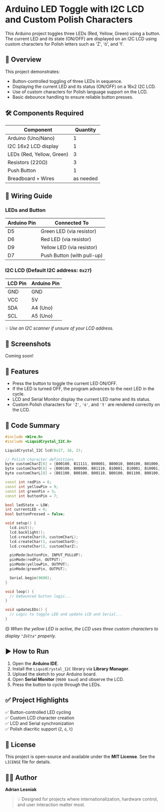 # Arduino LED Toggle with I2C LCD and Custom Polish Characters

This Arduino project toggles three LEDs (Red, Yellow, Green) using a button. The current LED and its state (ON/OFF) are displayed on an I2C LCD using custom characters for Polish letters such as 'Ż', 'ó', and 'ł'.

## 🧠 Overview

This project demonstrates:

- Button-controlled toggling of three LEDs in sequence.
- Displaying the current LED and its status (ON/OFF) on a 16x2 I2C LCD.
- Use of custom characters for Polish language support on the LCD.
- Basic debounce handling to ensure reliable button presses.

## 🛠 Components Required

| Component             | Quantity |
|-----------------------|----------|
| Arduino (Uno/Nano)    | 1        |
| I2C 16x2 LCD display  | 1        |
| LEDs (Red, Yellow, Green) | 3    |
| Resistors (220Ω)      | 3        |
| Push Button           | 1        |
| Breadboard + Wires    | as needed |

## 🔌 Wiring Guide

### LEDs and Button

| Arduino Pin | Connected To               |
|-------------|----------------------------|
| D5          | Green LED (via resistor)   |
| D6          | Red LED (via resistor)     |
| D9          | Yellow LED (via resistor)  |
| D7          | Push Button (with pull-up) |

### I2C LCD (Default I2C address: `0x27`)

| LCD Pin | Arduino Pin |
|---------|-------------|
| GND     | GND         |
| VCC     | 5V          |
| SDA     | A4 (Uno)    |
| SCL     | A5 (Uno)    |

💡 *Use an I2C scanner if unsure of your LCD address.*

## 📸 Screenshots

Coming soon!

## 📄 Features

- Press the button to toggle the current LED ON/OFF.
- If the LED is turned OFF, the program advances to the next LED in the cycle.
- LCD and Serial Monitor display the current LED name and its status.
- Custom Polish characters for `'Ż'`, `'ó'`, and `'ł'` are rendered correctly on the LCD.

## 🧾 Code Summary

```cpp
#include <Wire.h>
#include <LiquidCrystal_I2C.h>

LiquidCrystal_I2C lcd(0x27, 16, 2);

// Polish character definitions
byte customCharZ[8] = {B00100, B11111, B00001, B00010, B00100, B01000, B10000, B11111}; // 'Ż'
byte customCharO[8] = {B00100, B00000, B01110, B10001, B10001, B10001, B01110, B00000}; // 'ó'
byte customCharL[8] = {B01100, B00100, B00110, B00100, B01100, B00100, B01110, B00000}; // 'ł'

const int redPin = 6;
const int yellowPin = 9;
const int greenPin = 5;
const int buttonPin = 7;

bool ledState = LOW;
int currentLED = 0;
bool buttonPressed = false;

void setup() {
  lcd.init();
  lcd.backlight();
  lcd.createChar(0, customCharL);
  lcd.createChar(1, customCharO);
  lcd.createChar(2, customCharZ);

  pinMode(buttonPin, INPUT_PULLUP);
  pinMode(redPin, OUTPUT);
  pinMode(yellowPin, OUTPUT);
  pinMode(greenPin, OUTPUT);

  Serial.begin(9600);
}

void loop() {
  // Debounced button logic...
}

void updateLEDs() {
  // Logic to toggle LED and update LCD and Serial...
}
```

🟡 *When the yellow LED is active, the LCD uses three custom characters to display `"Żółta"` properly.*

## ▶️ How to Run

1. Open the **Arduino IDE**.
2. Install the `LiquidCrystal_I2C` library via **Library Manager**.
3. Upload the sketch to your Arduino board.
4. Open **Serial Monitor** (`9600 baud`) and observe the LCD.
5. Press the button to cycle through the LEDs.

## ✅ Project Highlights

✅ Button-controlled LED cycling  
✅ Custom LCD character creation  
✅ LCD and Serial synchronization  
✅ Polish diacritic support (`Ż`, `ó`, `ł`)

## 📃 License

This project is open-source and available under the **MIT License**. See the `LICENSE` file for details.

## 👨‍💻 Author

**Adrian Lesniak**

> 💡 Designed for projects where internationalization, hardware control, and user interaction matter most.
